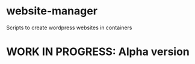# website-manager

Scripts to create wordpress websites in containers

# WORK IN PROGRESS: Alpha version
